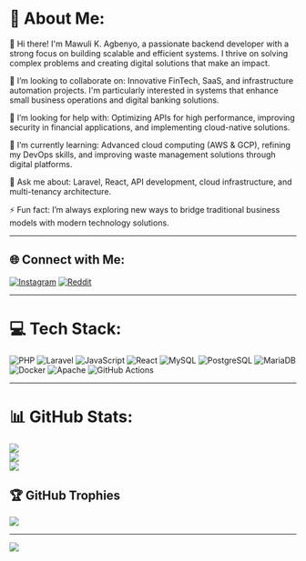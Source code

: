 # 💫 About Me:

👋 Hi there! I'm Mawuli K. Agbenyo, a passionate backend developer with a strong focus on building scalable and efficient systems. I thrive on solving complex problems and creating digital solutions that make an impact.

👯 I’m looking to collaborate on: Innovative FinTech, SaaS, and infrastructure automation projects. I'm particularly interested in systems that enhance small business operations and digital banking solutions.

🤝 I’m looking for help with: Optimizing APIs for high performance, improving security in financial applications, and implementing cloud-native solutions.

🌱 I’m currently learning: Advanced cloud computing (AWS & GCP), refining my DevOps skills, and improving waste management solutions through digital platforms.

💬 Ask me about: Laravel, React, API development, cloud infrastructure, and multi-tenancy architecture.

⚡ Fun fact: I’m always exploring new ways to bridge traditional business models with modern technology solutions.

---

## 🌐 Connect with Me:
[![Instagram](https://img.shields.io/badge/Instagram-%23E4405F.svg?logo=Instagram&logoColor=white)](https://instagram.com/mawuli.k.agbenyo) [![Reddit](https://img.shields.io/badge/Reddit-%23FF4500.svg?logo=Reddit&logoColor=white)](https://reddit.com/user/RefrigeratorNo5713)

---

# 💻 Tech Stack:
![PHP](https://img.shields.io/badge/php-%23777BB4.svg?style=for-the-badge&logo=php&logoColor=white) ![Laravel](https://img.shields.io/badge/laravel-%23FF2D20.svg?style=for-the-badge&logo=laravel&logoColor=white) ![JavaScript](https://img.shields.io/badge/javascript-%23F7DF1E.svg?style=for-the-badge&logo=javascript&logoColor=black) ![React](https://img.shields.io/badge/react-%2320232a.svg?style=for-the-badge&logo=react&logoColor=%2361DAFB) ![MySQL](https://img.shields.io/badge/mysql-%234479A1.svg?style=for-the-badge&logo=mysql&logoColor=white) ![PostgreSQL](https://img.shields.io/badge/postgresql-%23316192.svg?style=for-the-badge&logo=postgresql&logoColor=white) ![MariaDB](https://img.shields.io/badge/MariaDB-%2300345e.svg?style=for-the-badge&logo=mariadb&logoColor=white) ![Docker](https://img.shields.io/badge/docker-%230db7ed.svg?style=for-the-badge&logo=docker&logoColor=white) ![Apache](https://img.shields.io/badge/apache-%23D42029.svg?style=for-the-badge&logo=apache&logoColor=white) ![GitHub Actions](https://img.shields.io/badge/GitHub_Actions-%232671E5.svg?style=for-the-badge&logo=github-actions&logoColor=white)

---

# 📊 GitHub Stats:
![](https://github-readme-stats.vercel.app/api?username=mawuli-agbenyo-creator&theme=radical&hide_border=false&include_all_commits=true&count_private=true)<br/>
![](https://github-readme-streak-stats.herokuapp.com/?user=mawuli-agbenyo-creator&theme=radical&hide_border=false)<br/>
![](https://github-readme-stats.vercel.app/api/top-langs/?username=mawuli-agbenyo-creator&theme=radical&hide_border=false&include_all_commits=true&count_private=true&layout=compact)

## 🏆 GitHub Trophies
![](https://github-profile-trophy.vercel.app/?username=mawuli-agbenyo-creator&theme=radical&no-frame=false&no-bg=true&margin-w=4)

---
[![](https://visitcount.itsvg.in/api?id=mawuli-agbenyo-creator&icon=0&color=0)](https://visitcount.itsvg.in)

<!-- Proudly created with GPRM ( https://gprm.itsvg.in ) -->


